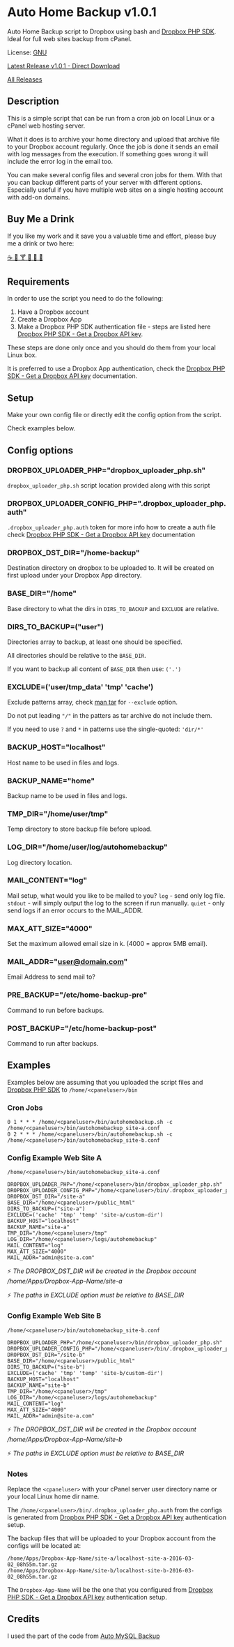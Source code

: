 # Auto Home Backup v1.0.1

Auto Home Backup script to Dropbox using bash and [Dropbox PHP SDK](https://github.com/dropbox/dropbox-sdk-php). Ideal for full web sites backup from cPanel.

License: [GNU](LICENSE)

[Latest Release v1.0.1 - Direct Download](https://github.com/idachev/autohomebackup/releases/download/v1.0.1/autohomebackup_v1.0.1_20160305_030303.tar.gz)

[All Releases](https://github.com/idachev/autohomebackup/releases)

## Description

This is a simple script that can be run from a cron job on local Linux or a cPanel web hosting server.

What it does is to archive your home directory and upload that archive file to your Dropbox account regularly. Once the job is done it sends an email with log messages from the execution. If something goes wrong it will include the error log in the email too.

You can make several config files and several cron jobs for them. With that you can backup different parts of your server with different options. Especially useful if you have multiple web sites on a single hosting account with add-on domains.

## Buy Me a Drink

If you like my work and it save you a valuable time and effort, please buy me a drink or two here:

[:coffee: :beers: :cocktail: :tropical_drink: :wine_glass: :tea:](http://4ui.us/tpit)


## Requirements

In order to use the script you need to do the following:
 1. Have a Dropbox account
 2. Create a Dropbox App
 3. Make a Dropbox PHP SDK authentication file - steps are listed here [Dropbox PHP SDK - Get a Dropbox API key](https://github.com/dropbox/dropbox-sdk-php#get-a-dropbox-api-key).

These steps are done only once and you should do them from your local Linux box.

It is preferred to use a Dropbox App authentication, check the [Dropbox PHP SDK - Get a Dropbox API key](https://github.com/dropbox/dropbox-sdk-php#get-a-dropbox-api-key) documentation.

## Setup

Make your own config file or directly edit the config option from the script.

Check examples below.

## Config options

### DROPBOX_UPLOADER_PHP="dropbox_uploader_php.sh"
`dropbox_uploader_php.sh` script location provided along with this script
  

### DROPBOX_UPLOADER_CONFIG_PHP=".dropbox_uploader_php.auth"
`.dropbox_uploader_php.auth` token for more info how to create a auth file check [Dropbox PHP SDK - Get a Dropbox API key](https://github.com/dropbox/dropbox-sdk-php#get-a-dropbox-api-key) documentation
  

### DROPBOX_DST_DIR="/home-backup"
Destination directory on dropbox to be uploaded to. It will be created on first upload under your Dropbox App directory.
  

### BASE_DIR="/home"
Base directory to what the dirs in `DIRS_TO_BACKUP` and `EXCLUDE` are relative.

### DIRS_TO_BACKUP=("user")
Directories array to backup, at least one should be specified.

All directories should be relative to the `BASE_DIR`.

If you want to backup all content of `BASE_DIR` then use: `('.')`

### EXCLUDE=('user/tmp_data' 'tmp' 'cache')
Exclude patterns array, check [man tar](http://www.gnu.org/software/tar/manual/tar.html) for `--exclude` option.

Do not put leading `"/"` in the patters as tar archive do not include them.

If you need to use `?` and `*` in patterns use the single-quoted: `'dir/*'`

### BACKUP_HOST="localhost"
Host name to be used in files and logs.

### BACKUP_NAME="home"
Backup name to be used in files and logs.

### TMP_DIR="/home/user/tmp"
Temp directory to store backup file before upload.

### LOG_DIR="/home/user/log/autohomebackup"
Log directory location.

### MAIL_CONTENT="log"
Mail setup, what would you like to be mailed to you?
 `log` - send only log file.
 `stdout` - will simply output the log to the screen if run manually.
 `quiet` - only send logs if an error occurs to the MAIL_ADDR.

### MAX_ATT_SIZE="4000"
Set the maximum allowed email size in k. (4000 = approx 5MB email).

### MAIL_ADDR="user@domain.com"
Email Address to send mail to?

### PRE_BACKUP="/etc/home-backup-pre"
Command to run before backups.

### POST_BACKUP="/etc/home-backup-post"
Command to run after backups.

## Examples

Examples below are assuming that you uploaded the script files and [Dropbox PHP SDK](https://github.com/dropbox/dropbox-sdk-php) to
`/home/<cpaneluser>/bin`

### Cron Jobs
```
0 1 * * * /home/<cpaneluser>/bin/autohomebackup.sh -c /home/<cpaneluser>/bin/autohomebackup_site-a.conf
0 2 * * * /home/<cpaneluser>/bin/autohomebackup.sh -c /home/<cpaneluser>/bin/autohomebackup_site-b.conf
```

### Config Example Web Site A

`/home/<cpaneluser>/bin/autohomebackup_site-a.conf`

```
DROPBOX_UPLOADER_PHP="/home/<cpaneluser>/bin/dropbox_uploader_php.sh"
DROPBOX_UPLOADER_CONFIG_PHP="/home/<cpaneluser>/bin/.dropbox_uploader_php.auth"
DROPBOX_DST_DIR="/site-a"
BASE_DIR="/home/<cpaneluser>/public_html"
DIRS_TO_BACKUP=("site-a")
EXCLUDE=('cache' 'tmp' 'temp' 'site-a/custom-dir')
BACKUP_HOST="localhost"
BACKUP_NAME="site-a"
TMP_DIR="/home/<cpaneluser>/tmp"
LOG_DIR="/home/<cpaneluser>/logs/autohomebackup"
MAIL_CONTENT="log"
MAX_ATT_SIZE="4000"
MAIL_ADDR="admin@site-a.com"
```

:zap: *The DROPBOX_DST_DIR will be created in the Dropbox account /home/Apps/Dropbox-App-Name/site-a*

:zap: *The paths in EXCLUDE option must be relative to BASE_DIR*

### Config Example Web Site B

`/home/<cpaneluser>/bin/autohomebackup_site-b.conf`

```
DROPBOX_UPLOADER_PHP="/home/<cpaneluser>/bin/dropbox_uploader_php.sh"
DROPBOX_UPLOADER_CONFIG_PHP="/home/<cpaneluser>/bin/.dropbox_uploader_php.auth"
DROPBOX_DST_DIR="/site-b"
BASE_DIR="/home/<cpaneluser>/public_html"
DIRS_TO_BACKUP=("site-b")
EXCLUDE=('cache' 'tmp' 'temp' 'site-b/custom-dir')
BACKUP_HOST="localhost"
BACKUP_NAME="site-b"
TMP_DIR="/home/<cpaneluser>/tmp"
LOG_DIR="/home/<cpaneluser>/logs/autohomebackup"
MAIL_CONTENT="log"
MAX_ATT_SIZE="4000"
MAIL_ADDR="admin@site-a.com"
```

:zap: *The DROPBOX_DST_DIR will be created in the Dropbox account /home/Apps/Dropbox-App-Name/site-b*

:zap: *The paths in EXCLUDE option must be relative to BASE_DIR*

### Notes
Replace the `<cpaneluser>` with your cPanel server user directory name or your local Linux home dir name.

The `/home/<cpaneluser>/bin/.dropbox_uploader_php.auth` from the configs is generated from [Dropbox PHP SDK - Get a Dropbox API key](https://github.com/dropbox/dropbox-sdk-php#get-a-dropbox-api-key) authentication setup.

The backup files that will be uploaded to your Dropbox account from the configs will be located at:
```
/home/Apps/Dropbox-App-Name/site-a/localhost-site-a-2016-03-02_08h55m.tar.gz
/home/Apps/Dropbox-App-Name/site-b/localhost-site-b-2016-03-02_08h55m.tar.gz
```

The `Dropbox-App-Name` will be the one that you configured from [Dropbox PHP SDK - Get a Dropbox API key](https://github.com/dropbox/dropbox-sdk-php#get-a-dropbox-api-key) authentication setup.

## Credits

I used the part of the code from [Auto MySQL Backup](https://sourceforge.net/projects/automysqlbackup/)

